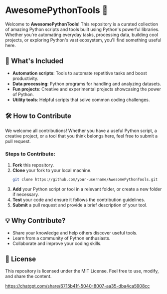 # AwesomePythonTools 🚀

Welcome to **AwesomePythonTools**! This repository is a curated collection of amazing Python scripts and tools built using Python's powerful libraries. Whether you're automating everyday tasks, processing data, building cool projects, or exploring Python's vast ecosystem, you'll find something useful here.

## 🌟 What's Included
- **Automation scripts**: Tools to automate repetitive tasks and boost productivity.
- **Data processing**: Python programs for handling and analyzing datasets.
- **Fun projects**: Creative and experimental projects showcasing the power of Python.
- **Utility tools**: Helpful scripts that solve common coding challenges.

## 🛠️ How to Contribute
We welcome all contributions! Whether you have a useful Python script, a creative project, or a tool that you think belongs here, feel free to submit a pull request.

### Steps to Contribute:
1. **Fork** this repository.
2. **Clone** your fork to your local machine.
   ```bash
   git clone https://github.com/your-username/AwesomePythonTools.git
   ```
3. **Add** your Python script or tool in a relevant folder, or create a new folder if necessary.
4. **Test** your code and ensure it follows the contribution guidelines.
5. **Submit** a pull request and provide a brief description of your tool.

## 💡 Why Contribute?
- Share your knowledge and help others discover useful tools.
- Learn from a community of Python enthusiasts.
- Collaborate and improve your coding skills.

## 📜 License
This repository is licensed under the MIT License. Feel free to use, modify, and share the content.

https://chatgpt.com/share/6715b41f-5040-8007-aa35-dba4ca5908cc